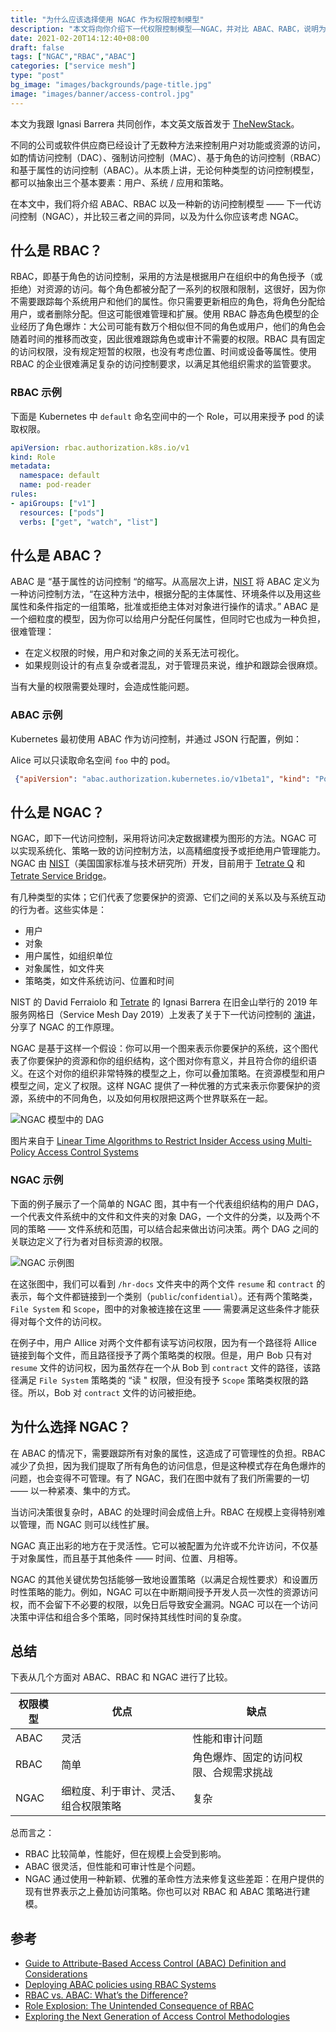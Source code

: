 ```yaml
---
title: "为什么应该选择使用 NGAC 作为权限控制模型"
description: "本文将向你介绍下一代权限控制模型——NGAC，并对比 ABAC、RABC，说明为什么要选择 NGAC。"
date: 2021-02-20T14:12:40+08:00
draft: false
tags: ["NGAC","RBAC","ABAC"]
categories: ["service mesh"]
type: "post"
bg_image: "images/backgrounds/page-title.jpg"
image: "images/banner/access-control.jpg"
---
```


本文为我跟 Ignasi Barrera 共同创作，本文英文版首发于 [TheNewStack](https://thenewstack.io/why-you-should-choose-ngac-as-your-access-control-model/)。

不同的公司或软件供应商已经设计了无数种方法来控制用户对功能或资源的访问，如酌情访问控制（DAC）、强制访问控制（MAC）、基于角色的访问控制（RBAC）和基于属性的访问控制（ABAC）。从本质上讲，无论何种类型的访问控制模型，都可以抽象出三个基本要素：用户、系统 / 应用和策略。

在本文中，我们将介绍 ABAC、RBAC 以及一种新的访问控制模型 —— 下一代访问控制（NGAC），并比较三者之间的异同，以及为什么你应该考虑 NGAC。

## 什么是 RBAC？

RBAC，即基于角色的访问控制，采用的方法是根据用户在组织中的角色授予（或拒绝）对资源的访问。每个角色都被分配了一系列的权限和限制，这很好，因为你不需要跟踪每个系统用户和他们的属性。你只需要更新相应的角色，将角色分配给用户，或者删除分配。但这可能很难管理和扩展。使用 RBAC 静态角色模型的企业经历了角色爆炸：大公司可能有数万个相似但不同的角色或用户，他们的角色会随着时间的推移而改变，因此很难跟踪角色或审计不需要的权限。RBAC 具有固定的访问权限，没有规定短暂的权限，也没有考虑位置、时间或设备等属性。使用 RBAC 的企业很难满足复杂的访问控制要求，以满足其他组织需求的监管要求。

### RBAC 示例

下面是 Kubernetes 中 `default` 命名空间中的一个 Role，可以用来授予 pod 的读取权限。

```yaml
apiVersion: rbac.authorization.k8s.io/v1
kind: Role
metadata:
  namespace: default
  name: pod-reader
rules:
- apiGroups: ["v1"]
  resources: ["pods"]
  verbs: ["get", "watch", "list"]
```

## 什么是 ABAC？

ABAC 是 “基于属性的访问控制 “的缩写。从高层次上讲，[NIST](https://www.nist.gov/publications/guide-attribute-based-access-control-abac-definition-and-considerations-1) 将 ABAC 定义为一种访问控制方法，“在这种方法中，根据分配的主体属性、环境条件以及用这些属性和条件指定的一组策略，批准或拒绝主体对对象进行操作的请求。” ABAC 是一个细粒度的模型，因为你可以给用户分配任何属性，但同时它也成为一种负担，很难管理：

- 在定义权限的时候，用户和对象之间的关系无法可视化。
- 如果规则设计的有点复杂或者混乱，对于管理员来说，维护和跟踪会很麻烦。

当有大量的权限需要处理时，会造成性能问题。

### ABAC 示例

Kubernetes 最初使用 ABAC 作为访问控制，并通过 JSON 行配置，例如：

Alice 可以只读取命名空间 `foo` 中的 pod。

```json
 {"apiVersion": "abac.authorization.kubernetes.io/v1beta1", "kind": "Policy", "spec": {"user": "alice", "namespace": "foo", "resource": "pods", "readonly": true}}
```

## 什么是 NGAC？

NGAC，即下一代访问控制，采用将访问决定数据建模为图形的方法。NGAC 可以实现系统化、策略一致的访问控制方法，以高精细度授予或拒绝用户管理能力。NGAC 由 [NIST](https://www.nist.gov/)（美国国家标准与技术研究所）开发，目前用于 [Tetrate Q](https://www.tetrate.io/blog/introducing-tetrate-q/) 和 [Tetrate Service Bridge](https://www.tetrate.io/tetrate-service-bridge/)。

有几种类型的实体；它们代表了您要保护的资源、它们之间的关系以及与系统互动的行为者。这些实体是：

- 用户
- 对象
- 用户属性，如组织单位
- 对象属性，如文件夹
- 策略类，如文件系统访问、位置和时间

NIST 的 David Ferraiolo 和 [Tetrate](https://www.tetrate.io/) 的 Ignasi Barrera 在旧金山举行的 2019 年服务网格日（Service Mesh Day 2019）上发表了关于下一代访问控制的 [演讲](https://www.tetrate.io/blog/unpacking-next-generation-access-control-ngac-and-tetrate-q/)，分享了 NGAC 的工作原理。

NGAC 是基于这样一个假设：你可以用一个图来表示你要保护的系统，这个图代表了你要保护的资源和你的组织结构，这个图对你有意义，并且符合你的组织语义。在这个对你的组织非常特殊的模型之上，你可以叠加策略。在资源模型和用户模型之间，定义了权限。这样 NGAC 提供了一种优雅的方式来表示你要保护的资源，系统中的不同角色，以及如何用权限把这两个世界联系在一起。

![NGAC 模型中的 DAG](008eGmZEly1gnu26nral2j30ke0ay0ue.jpg)

图片来自于 [Linear Time Algorithms to Restrict Insider Access using Multi-Policy Access Control Systems](https://tsapps.nist.gov/publication/get_pdf.cfm?pub_id=922390)

### NGAC 示例

下面的例子展示了一个简单的 NGAC 图，其中有一个代表组织结构的用户 DAG，一个代表文件系统中的文件和文件夹的对象 DAG，一个文件的分类，以及两个不同的策略 —— 文件系统和范围，可以结合起来做出访问决策。两个 DAG 之间的关联边定义了行为者对目标资源的权限。

![NGAC 示例图](008eGmZEly1gnu27wttcnj30lx0f7my9.jpg)

在这张图中，我们可以看到 `/hr-docs` 文件夹中的两个文件 `resume` 和 `contract` 的表示，每个文件都链接到一个类别（`public`/`confidential`）。还有两个策略类，`File System` 和 `Scope`，图中的对象被连接在这里 —— 需要满足这些条件才能获得对每个文件的访问权。

在例子中，用户 Allice 对两个文件都有读写访问权限，因为有一个路径将 Allice 链接到每个文件，而且路径授予了两个策略类的权限。但是，用户 Bob 只有对 `resume` 文件的访问权，因为虽然存在一个从 Bob 到 `contract` 文件的路径，该路径满足 `File System` 策略类的 “读 " 权限，但没有授予 `Scope` 策略类权限的路径。所以，Bob 对 `contract` 文件的访问被拒绝。

## 为什么选择 NGAC？

在 ABAC 的情况下，需要跟踪所有对象的属性，这造成了可管理性的负担。RBAC 减少了负担，因为我们提取了所有角色的访问信息，但是这种模式存在角色爆炸的问题，也会变得不可管理。有了 NGAC，我们在图中就有了我们所需要的一切 —— 以一种紧凑、集中的方式。

当访问决策很复杂时，ABAC 的处理时间会成倍上升。RBAC 在规模上变得特别难以管理，而 NGAC 则可以线性扩展。

NGAC 真正出彩的地方在于灵活性。它可以被配置为允许或不允许访问，不仅基于对象属性，而且基于其他条件 —— 时间、位置、月相等。

NGAC 的其他关键优势包括能够一致地设置策略（以满足合规性要求）和设置历时性策略的能力。例如，NGAC 可以在中断期间授予开发人员一次性的资源访问权，而不会留下不必要的权限，以免日后导致安全漏洞。NGAC 可以在一个访问决策中评估和组合多个策略，同时保持其线性时间的复杂度。

## 总结

下表从几个方面对 ABAC、RBAC 和 NGAC 进行了比较。

| 权限模型 | 优点                                 | 缺点                                   |
| -------- | ------------------------------------ | -------------------------------------- |
| ABAC     | 灵活                                 | 性能和审计问题                         |
| RBAC     | 简单                                 | 角色爆炸、固定的访问权限、合规需求挑战 |
| NGAC     | 细粒度、利于审计、灵活、组合权限策略 | 复杂                                   |

总而言之：

- RBAC 比较简单，性能好，但在规模上会受到影响。
- ABAC 很灵活，但性能和可审计性是个问题。
- NGAC 通过使用一种新颖、优雅的革命性方法来修复这些差距：在用户提供的现有世界表示之上叠加访问策略。你也可以对 RBAC 和 ABAC 策略进行建模。

## 参考

- [Guide to Attribute-Based Access Control (ABAC) Definition and Considerations](https://nvlpubs.nist.gov/nistpubs/specialpublications/NIST.SP.800-162.pdf)
- [Deploying ABAC policies using RBAC Systems](https://www.ncbi.nlm.nih.gov/pmc/articles/PMC6953980/)
- [RBAC vs. ABAC: What’s the Difference?](https://www.comparitech.com/net-admin/rbac-vs-abac/)
- [Role Explosion: The Unintended Consequence of RBAC](https://www.linkedin.com/pulse/role-explosion-unintended-consequence-rbac-oren-ohayon-harel/)
- [Exploring the Next Generation of Access Control Methodologies](https://www.nist.gov/publications/exploring-next-generation-access-control-methodologies)